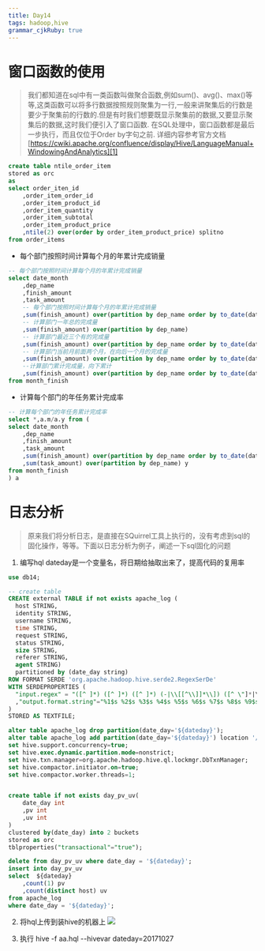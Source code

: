 ```yaml
---
title: Day14
tags: hadoop,hive
grammar_cjkRuby: true
---
```


# 窗口函数的使用
> 我们都知道在sql中有一类函数叫做聚合函数,例如sum()、avg()、max()等等,这类函数可以将多行数据按照规则聚集为一行,一般来讲聚集后的行数是要少于聚集前的行数的.但是有时我们想要既显示聚集前的数据,又要显示聚集后的数据,这时我们便引入了窗口函数.
> 在SQL处理中，窗口函数都是最后一步执行，而且仅位于Order by字句之前.
详细内容参考官方文档
[https://cwiki.apache.org/confluence/display/Hive/LanguageManual+WindowingAndAnalytics][1]

``` sql
create table ntile_order_item
stored as orc
as
select order_iten_id
	,order_item_order_id
	,order_item_product_id
	,order_item_quantity
	,order_item_subtotal
	,order_item_product_price
	,ntile(2) over(order by order_item_product_price) splitno
from order_items
```

 - 每个部门按照时间计算每个月的年累计完成销量

``` sql
-- 每个部门按照时间计算每个月的年累计完成销量
select date_month
	,dep_name
	,finish_amount
	,task_amount
	-- 每个部门按照时间计算每个月的年累计完成销量
	,sum(finish_amount) over(partition by dep_name order by to_date(date_month))
	-- 计算部门一年总的完成量
	,sum(finish_amount) over(partition by dep_name)
	-- 计算部门最近三个有的完成量
	,sum(finish_amount) over(partition by dep_name order by to_date(date_month) rows between 2 preceding  and current row)
	-- 计算部门当前月前面两个月，在向后一个月的完成量
	,sum(finish_amount) over(partition by dep_name order by to_date(date_month) rows between 2 preceding  and 1 following)
	--计算部门累计完成量，向下累计
	,sum(finish_amount) over(partition by dep_name order by to_date(date_month) rows between current row and unbounded following)
from month_finish
```

- 计算每个部门的年任务累计完成率

``` sql
-- 计算每个部门的年任务累计完成率
select *,a.m/a.y from (
select date_month
	,dep_name
	,finish_amount
	,task_amount
	,sum(finish_amount) over(partition by dep_name order by to_date(date_month)) m
	,sum(task_amount) over(partition by dep_name) y
from month_finish
) a
```

# 日志分析

> 原来我们将分析日志，是直接在SQuirrel工具上执行的，没有考虑到sql的固化操作，等等。下面以日志分析为例子，阐述一下sql固化的问题
1. 编写hql
dateday是一个变量名，将日期给抽取出来了，提高代码的复用率

``` sql
use db14;

-- create table
CREATE external TABLE if not exists apache_log (
  host STRING,
  identity STRING,
  username STRING,
  time STRING,
  request STRING,
  status STRING,
  size STRING,
  referer STRING,
  agent STRING)
  partitioned by (date_day string)
ROW FORMAT SERDE 'org.apache.hadoop.hive.serde2.RegexSerDe'
WITH SERDEPROPERTIES (
  "input.regex" = "([^ ]*) ([^ ]*) ([^ ]*) (-|\\[[^\\]]*\\]) ([^ \"]*|\"[^\"]*\") (-|[0-9]*) (-|[0-9]*)(?: ([^ \"]*|\"[^\"]*\") ([^ \"]*|\"[^\"]*\"))?"
  ,"output.format.string"="%1$s %2$s %3$s %4$s %5$s %6$s %7$s %8$s %9$s"
)
STORED AS TEXTFILE;

alter table apache_log drop partition(date_day='${dateday}');
alter table apache_log add partition(date_day='${dateday}') location '/apachlog/${dateday}';
set hive.support.concurrency=true;
set hive.exec.dynamic.partition.mode=nonstrict;
set hive.txn.manager=org.apache.hadoop.hive.ql.lockmgr.DbTxnManager;
set hive.compactor.initiator.on=true;
set hive.compactor.worker.threads=1;


create table if not exists day_pv_uv(
	date_day int
	,pv int
	,uv int
)
clustered by(date_day) into 2 buckets
stored as orc
tblproperties("transactional"="true");

delete from day_pv_uv where date_day = '${dateday}';
insert into day_pv_uv
select  ${dateday}
	,count(1) pv
	,count(distinct host) uv
from apache_log 
where date_day = '${dateday}';

```
2. 将hql上传到装hive的机器上
![][2]

3. 执行 hive -f aa.hql --hivevar dateday=20171027


  [1]: https://cwiki.apache.org/confluence/display/Hive/LanguageManual+WindowingAndAnalytics
  [2]: https://www.github.com/xiesen310/notes_Images/raw/master/images/1509101669949.jpg